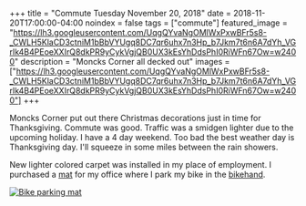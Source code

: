 +++
title =  "Commute Tuesday November 20, 2018"
date = 2018-11-20T17:00:00-04:00
noindex = false
tags = ["commute"]
featured_image = "https://lh3.googleusercontent.com/UqgQYvaNgOMlWxPxwBFr5s8-_CWLH5KlaCD3ctniM1bBbVYUgq8DC7qr6uhx7n3Hp_b7Jkm7t6n6A7dYh_VGrIk4B4PEoeXXIrQ8dkPR9yCykVgjQB0UX3kEsYhDdsPhI0RiWFn67Ow=w2400"
description = "Moncks Corner all decked out"
images = ["https://lh3.googleusercontent.com/UqgQYvaNgOMlWxPxwBFr5s8-_CWLH5KlaCD3ctniM1bBbVYUgq8DC7qr6uhx7n3Hp_b7Jkm7t6n6A7dYh_VGrIk4B4PEoeXXIrQ8dkPR9yCykVgjQB0UX3kEsYhDdsPhI0RiWFn67Ow=w2400"]
+++

Moncks Corner put out there Christmas decorations just in time for Thanksgiving. Commute was good. Traffic was a smidgen lighter due to the upcoming holiday. I have a 4 day weekend. Too bad the best weather day is Thanksgiving day. I'll squeeze in some miles between the rain showers. 

New lighter colored carpet was installed in my place of employment. I purchased a [mat](https://www.amazon.com/gp/product/B001THTUAO/ref=oh_aui_detailpage_o01_s00?ie=UTF8&psc=1) for my office where I park my bike in the [bikehand](https://www.amazon.com/gp/product/B00CW911SM/ref=oh_aui_search_detailpage?ie=UTF8&psc=1).

[![Bike parking mat](https://lh3.googleusercontent.com/wQI2BzlLXAZpnY0imEkTxfJCEbUvlRbbvyObH6Yk6ReB-V3iGghNGhVCyLz5Y2nxWKKjIAoecrI4YVElsADHfxyar0mia5n6Ms2McDHT9vj2Dbw6uEJ-qDCU1Gsb685q8xMK998csnI=w2400)](https://lh3.googleusercontent.com/wQI2BzlLXAZpnY0imEkTxfJCEbUvlRbbvyObH6Yk6ReB-V3iGghNGhVCyLz5Y2nxWKKjIAoecrI4YVElsADHfxyar0mia5n6Ms2McDHT9vj2Dbw6uEJ-qDCU1Gsb685q8xMK998csnI=w2400)
